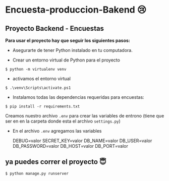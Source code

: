 # Encuesta-produccion-Bakend :cry:
## Proyecto Backend - Encuestas

**Para usar el proyecto hay que seguir los siguientes pasos:**


- Asegurarte de tener Python instalado en tu computadora.

-  Crear un entorno virtual de Python para el proyecto 

`$ python -m virtualenv venv`

- activamos el entorno virtual

`$ .\venv\Scripts\activate.ps1`

- Instalamos todas las dependencias requeridas para encuestas:

`$ pip install -r requirements.txt`

Creamos nuestro archivo `.env` para crear las variables de entrono (tiene que ser en en la carpeta donde esta el archivo `settings.py`)

- En el archivo `.env` agregamos las variables


    DEBUG=valor
    SECRET_KEY=valor
    DB_NAME=valor
    DB_USER=valor
    DB_PASSWORD=valor
    DB_HOST=valor
    DB_PORT=valor

## ya puedes correr el proyecto :innocent:

`$ python manage.py runserver`
